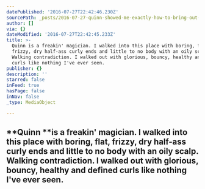 ```yaml
---
datePublished: '2016-07-27T22:42:46.230Z'
sourcePath: _posts/2016-07-27-quinn-showed-me-exactly-how-to-bring-out-enhance-and-defi.md
author: []
via: {}
dateModified: '2016-07-27T22:42:45.233Z'
title: >-
  Quinn is a freakin' magician. I walked into this place with boring, flat,
  frizzy, dry half-ass curly ends and little to no body with an oily scalp.
  Walking contradiction. I walked out with glorious, bouncy, healthy and defined
  curls like nothing I've ever seen.
publisher: {}
description: ''
starred: false
inFeed: true
hasPage: false
inNav: false
_type: MediaObject

---
```

## **Quinn **is a freakin' magician. I walked into this place with boring, flat, frizzy, dry half-ass curly ends and little to no body with an oily scalp. Walking contradiction. I walked out with glorious, bouncy, healthy and defined curls like nothing I've ever seen.